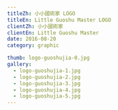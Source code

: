 ```yaml
---
titleZh: 小小國術家 LOGO
titleEn: Little Guoshu Master LOGO
clientZh: 小小國術家
clientEn: Little Guoshu Master
date: 2016-08-20
category: graphic

thumb: logo-guoshujia-0.jpg
gallery:
  - logo-guoshujia-1.jpg
  - logo-guoshujia-2.jpg
  - logo-guoshujia-3.jpg
  - logo-guoshujia-4.jpg
  - logo-guoshujia-5.jpg
---
```

